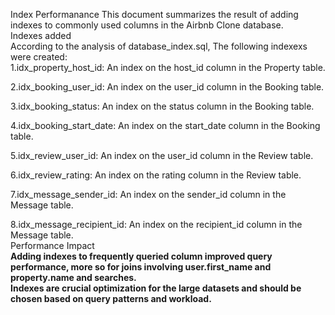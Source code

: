 Index Performanance
This document summarizes the result of adding indexes to commonly used columns in the Airbnb Clone database.<br/>
Indexes added<br>
According to the analysis of database_index.sql, The following indexexs were created:<br/>
1.idx_property_host_id: An index on the host_id column in the Property table.<br/>

2.idx_booking_user_id: An index on the user_id column in the Booking table.<br/>

3.idx_booking_status: An index on the status column in the Booking table.<br/>

4.idx_booking_start_date: An index on the start_date column in the Booking table.<br/>

5.idx_review_user_id: An index on the user_id column in the Review table.<br/>

6.idx_review_rating: An index on the rating column in the Review table.<br/>

7.idx_message_sender_id: An index on the sender_id column in the Message table.<br/>

8.idx_message_recipient_id: An index on the recipient_id column in the Message table.<br/>
Performance Impact<b><br>
Adding indexes to frequently queried column improved query performance, more so for joins involving  user.first_name and property.name and searches.<br/>
Indexes are crucial optimization for the large datasets and should be chosen based on query patterns and workload.
